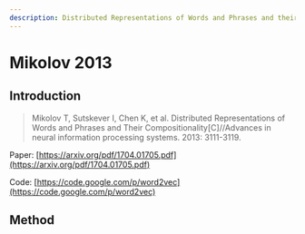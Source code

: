 ```yaml
---
description: Distributed Representations of Words and Phrases and their Compositionality
---
```


# Mikolov 2013

## Introduction

> Mikolov T, Sutskever I, Chen K, et al. Distributed Representations of Words and Phrases and Their Compositionality\[C\]//Advances in neural information processing systems. 2013: 3111-3119.

Paper: [https://arxiv.org/pdf/1704.01705.pdf](https://arxiv.org/pdf/1704.01705.pdf)

Code: [https://code.google.com/p/word2vec](https://code.google.com/p/word2vec)

## Method



